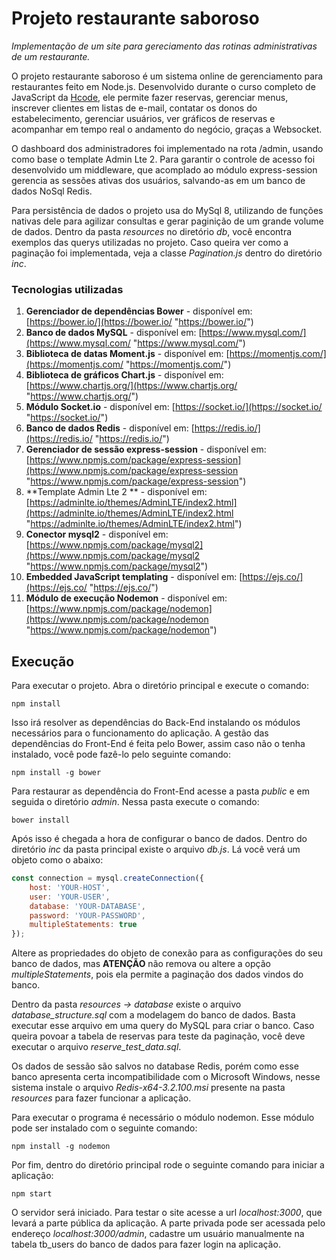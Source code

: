 # Projeto restaurante saboroso

*Implementação de um site para gereciamento das rotinas administrativas de um restaurante.*

O projeto restaurante saboroso é um sistema online de gerenciamento para restaurantes feito em Node.js. Desenvolvido durante o curso completo de JavaScript da [Hcode](https://hcode.com.br/ "Hcode"), ele permite fazer reservas, gerenciar menus, inscrever clientes em listas de e-mail, contatar os donos do estabelecimento, gerenciar usuários, ver gráficos de reservas e acompanhar em tempo real o andamento do negócio, graças a Websocket.

O dashboard dos administradores foi implementado na rota /admin, usando como base o template Admin Lte 2. Para garantir o controle de acesso foi desenvolvido um middleware, que acomplado ao módulo express-session gerencia as sessões ativas dos usuários, salvando-as em um banco de dados NoSql Redis.

Para persistência de dados o projeto usa do MySql 8, utilizando de funções nativas dele para agilizar consultas e gerar paginição de um grande volume de dados. Dentro da pasta *resources* no diretório *db*, você encontra exemplos das querys utilizadas no projeto. Caso queira ver como a paginação foi implementada, veja a classe *Pagination.js* dentro do diretório *inc*.

### Tecnologias utilizadas

1. **Gerenciador de dependências Bower** - disponível em: [https://bower.io/](https://bower.io/ "https://bower.io/")
2. **Banco de dados MySQL** - disponível em: [https://www.mysql.com/](https://www.mysql.com/ "https://www.mysql.com/")
3. **Biblioteca de datas Moment.js** - disponível em: [https://momentjs.com/](https://momentjs.com/ "https://momentjs.com/")
4. **Biblioteca de gráficos Chart.js** - disponível em: [https://www.chartjs.org/](https://www.chartjs.org/ "https://www.chartjs.org/")
5. **Módulo Socket.io** - disponível em: [https://socket.io/](https://socket.io/ "https://socket.io/")
6. **Banco de dados Redis** - disponível em: [https://redis.io/](https://redis.io/ "https://redis.io/")
7. **Gerenciador de sessão express-session** - disponível em: [https://www.npmjs.com/package/express-session](https://www.npmjs.com/package/express-session "https://www.npmjs.com/package/express-session")
8. **Template Admin Lte 2 ** - disponível em: [https://adminlte.io/themes/AdminLTE/index2.html](https://adminlte.io/themes/AdminLTE/index2.html "https://adminlte.io/themes/AdminLTE/index2.html")
9. **Conector mysql2** - disponível em: [https://www.npmjs.com/package/mysql2](https://www.npmjs.com/package/mysql2 "https://www.npmjs.com/package/mysql2")
10. **Embedded JavaScript templating** - disponível em: [https://ejs.co/](https://ejs.co/ "https://ejs.co/")
11. **Módulo de execução Nodemon** - disponível em: [https://www.npmjs.com/package/nodemon](https://www.npmjs.com/package/nodemon "https://www.npmjs.com/package/nodemon")

## Execução

Para executar o projeto. Abra o diretório principal e execute o comando:

`npm install`

Isso irá resolver as dependências do Back-End instalando os módulos necessários para o funcionamento do aplicação. A gestão das dependências do Front-End é feita pelo Bower, assim caso não o tenha instalado, você pode fazê-lo pelo seguinte comando:

`npm install -g bower`

Para restaurar as dependência do Front-End acesse a pasta *public* e em seguida o diretório *admin*. Nessa pasta execute o comando:

`bower install`

Após isso é chegada a hora de configurar o banco de dados. Dentro do diretório *inc* da pasta principal existe o arquivo *db.js*. Lá você verá um objeto como o abaixo:

```javascript
const connection = mysql.createConnection({
    host: 'YOUR-HOST',
    user: 'YOUR-USER',
    database: 'YOUR-DATABASE',
    password: 'YOUR-PASSWORD',
    multipleStatements: true
});
```
Altere as propriedades do objeto de conexão para as configurações do seu banco de dados, mas **ATENÇÃO** não remova ou altere a opção *multipleStatements*, pois ela permite a paginação dos dados vindos do banco.

Dentro da pasta *resources -> database*  existe o arquivo *database_structure.sql* com a modelagem do banco de dados. Basta executar esse arquivo em uma query do MySQL para criar o banco. Caso queira povoar a tabela de reservas para teste da paginação, você deve executar o arquivo *reserve_test_data.sql*.  

Os dados de sessão são salvos no database Redis, porém como esse banco apresenta certa incompatibilidade com o Microsoft Windows, nesse sistema instale o arquivo *Redis-x64-3.2.100.msi* presente na pasta *resources* para fazer funcionar a aplicação.

Para executar o programa é necessário o módulo nodemon. Esse módulo pode ser instalado com o seguinte comando:

`npm install -g nodemon`

Por fim, dentro do diretório principal rode o seguinte comando para iniciar a aplicação:

`npm start`

O servidor será iniciado. Para testar o site acesse a url *localhost:3000*, que levará a parte pública da aplicação. A parte privada pode ser acessada pelo endereço *localhost:3000/admin*, cadastre um usuário manualmente na tabela tb_users do banco de dados para fazer login na aplicação.